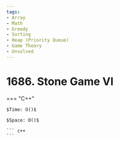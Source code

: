 ```yaml
---
tags:
- Array
- Math
- Greedy
- Sorting
- Heap (Priority Queue)
- Game Theory
- Unsolved
---
```



# 1686. Stone Game VI

=== "C++"

    $Time: O()$

    $Space: O()$

    ``` c++
    ```